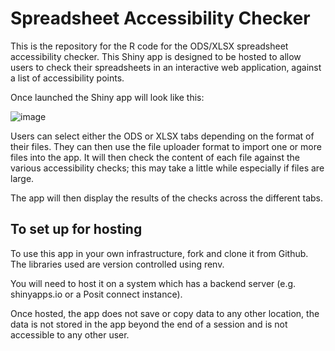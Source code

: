 # Spreadsheet Accessibility Checker

This is the repository for the R code for the ODS/XLSX spreadsheet accessibility checker. This Shiny app is designed to be hosted to allow users to check their spreadsheets in an interactive web application, against a list of accessibility points. 

Once launched the Shiny app will look like this:

![image](https://github.com/department-for-transport-public/accessibility_checker/assets/84339173/dd42e3fc-f771-4b32-954d-4e11af667762)

Users can select either the ODS or XLSX tabs depending on the format of their files. They can then use the file uploader format to import one or more files into the app. It will then check the content of each file against the various accessibility checks; this may take a little while especially if files are large.

The app will then display the results of the checks across the different tabs.

## To set up for hosting 

To use this app in your own infrastructure, fork and clone it from Github. The libraries used are version controlled using renv.

You will need to host it on a system which has a backend server (e.g. shinyapps.io or a Posit connect instance).

Once hosted, the app does not save or copy data to any other location, the data is not stored in the app beyond the end of a session and is not accessible to any other user.
